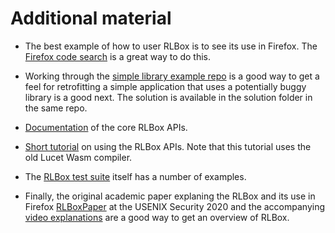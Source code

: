 # Additional material

* The best example of how to user RLBox is to see its use in Firefox. The
  [Firefox code
  search](https://searchfox.org/mozilla-central/search?q=create_sandbox&path=)
  is a great way to do this.

* Working through the [simple library example
  repo](https://github.com/shravanrn/simple_library_example) is a good way to
  get a feel for retrofitting a simple application that uses a potentially
  buggy library is a good next. The solution is available in the solution
  folder in the same repo.

* [Documentation](https://shravanrn.com/oldrlboxdocs) of the core RLBox APIs.

* [Short tutorial](https://github.com/ayushagarwal95/tutorial-rlbox) on using
  the RLBox APIs. Note that this tutorial uses the old Lucet Wasm compiler.

* The [RLBox test suite](https://github.com/PLSysSec/rlbox_sandboxing_api/tree/master/code/tests) itself has a number of examples.

* Finally, the original academic paper explaning the RLBox and its use in
  Firefox
  [RLBoxPaper](https://www.usenix.org/conference/usenixsecurity20/presentation/narayan)
  at the USENIX Security 2020 and the accompanying [video
  explanations](https://cns.ucsd.edu/videos/members/CNS-RR-2020/Captioned/2020_10_15_CNS_Narayan.mp4)
  are a good way to get an overview of RLBox.
